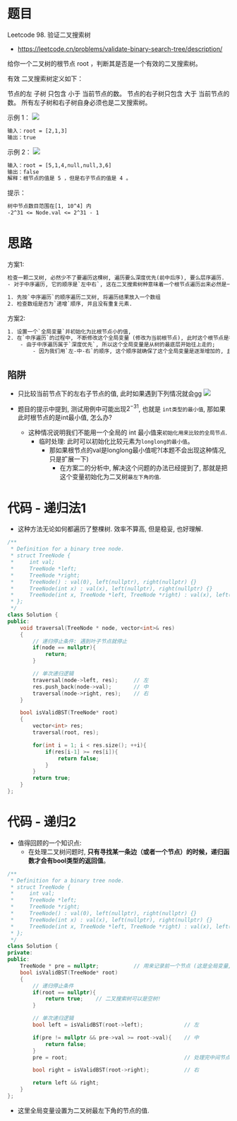 # 题目
Leetcode 98. 验证二叉搜索树
- https://leetcode.cn/problems/validate-binary-search-tree/description/


给你一个二叉树的根节点 root ，判断其是否是一个有效的二叉搜索树。

有效 二叉搜索树定义如下：

节点的左
子树
只包含 小于 当前节点的数。
节点的右子树只包含 大于 当前节点的数。
所有左子树和右子树自身必须也是二叉搜索树。
 

示例 1：
![](https://assets.leetcode.com/uploads/2020/12/01/tree1.jpg)
```txt
输入：root = [2,1,3]
输出：true
```

示例 2：
![](https://assets.leetcode.com/uploads/2020/12/01/tree2.jpg)
```txt
输入：root = [5,1,4,null,null,3,6]
输出：false
解释：根节点的值是 5 ，但是右子节点的值是 4 。
```

提示：
```txt
树中节点数目范围在[1, 10^4] 内
-2^31 <= Node.val <= 2^31 - 1
```

# 思路
方案1:
```txt
检查一颗二叉树, 必然少不了要遍历这棵树, 遍历要么深度优先(前中后序), 要么层序遍历.
- 对于中序遍历, 它的顺序是`左中右`, 这在二叉搜索树种意味着一个根节点遍历出来必然是一个`递增的序列`, 利用这个特性, 这道题就很简单了.

1. 先按`中序遍历`的顺序遍历二叉树, 将遍历结果放入一个数组
2. 检查数组是否为`递增`顺序, 并且没有重复元素.
```

方案2:
```txt
1. 设置一个`全局变量`并初始化为比根节点小的值, 
2. 在`中序遍历`的过程中, 不断修改这个全局变量 (修改为当前根节点), 此时这个根节点是在递增的
    - 由于中序遍历属于`深度优先`, 所以这个全局变量是从树的最底层开始往上走的; 
        - 因为我们用`左-中-右`的顺序, 这个顺序就确保了这个全局变量是逐渐增加的, 且全局变量第一次被修改的值一定是树的最左下角的值.
```

## 陷阱
- 只比较当前节点下的左右子节点的值, 此时如果遇到下列情况就会gg
![](https://code-thinking-1253855093.file.myqcloud.com/pics/20230310000824.png)

- 题目的提示中提到, 测试用例中可能出现$2^{-31}$, 也就是 `int类型的最小值`, 那如果此时根节点的是int最小值, 怎么办?
  - 这种情况说明我们不能用一个全局的 int 最小值来`初始化用来比较的全局节点`.
    - 临时处理: 此时可以初始化比较元素为`longlong的最小值`。 
      - 那如果根节点的val是longlong最小值呢?(本题不会出现这种情况, 只是扩展一下)
        - 在方案二的分析中, 解决这个问题的办法已经提到了, 那就是把这个变量初始化为二叉树`最左下角的值`.


# 代码 - 递归法1
- 这种方法无论如何都遍历了整棵树. 效率不算高, 但是稳妥, 也好理解.
```cpp
/**
 * Definition for a binary tree node.
 * struct TreeNode {
 *     int val;
 *     TreeNode *left;
 *     TreeNode *right;
 *     TreeNode() : val(0), left(nullptr), right(nullptr) {}
 *     TreeNode(int x) : val(x), left(nullptr), right(nullptr) {}
 *     TreeNode(int x, TreeNode *left, TreeNode *right) : val(x), left(left), right(right) {}
 * };
 */
class Solution {
public:
    void traversal(TreeNode * node, vector<int>& res)
    {
        // 递归停止条件: 遇到叶子节点就停止
        if(node == nullptr){
            return;
        }

        // 单次递归逻辑
        traversal(node->left, res);     // 左
        res.push_back(node->val);       // 中
        traversal(node->right, res);    // 右
    }

    bool isValidBST(TreeNode* root) 
    {
        vector<int> res;
        traversal(root, res);

        for(int i = 1; i < res.size(); ++i){
            if(res[i-1] >= res[i]){
                return false;
            }
        }
        return true;
    }
};
```

# 代码 - 递归2
- 值得回顾的一个知识点:
  - 在处理二叉树问题时, **只有寻找某一条边（或者一个节点）的时候，递归函数才会有bool类型的返回值**。
```cpp
/**
 * Definition for a binary tree node.
 * struct TreeNode {
 *     int val;
 *     TreeNode *left;
 *     TreeNode *right;
 *     TreeNode() : val(0), left(nullptr), right(nullptr) {}
 *     TreeNode(int x) : val(x), left(nullptr), right(nullptr) {}
 *     TreeNode(int x, TreeNode *left, TreeNode *right) : val(x), left(left), right(right) {}
 * };
 */
class Solution {
private:
public:
    TreeNode * pre = nullptr;           // 用来记录前一个节点 (这是全局变量, 深度优先遍历时它会记录到最左侧节点)
    bool isValidBST(TreeNode* root) 
    {
        // 递归停止条件
        if(root == nullptr){
            return true;    // 二叉搜索树可以是空树!
        }

        // 单次递归逻辑
        bool left = isValidBST(root->left);             // 左

        if(pre != nullptr && pre->val >= root->val){    // 中
            return false;
        }
        pre = root;                                     // 处理完中间节点之后更新节点

        bool right = isValidBST(root->right);           // 右

        return left && right;
    }
};
```
- 这里全局变量设置为二叉树最左下角的节点的值.
